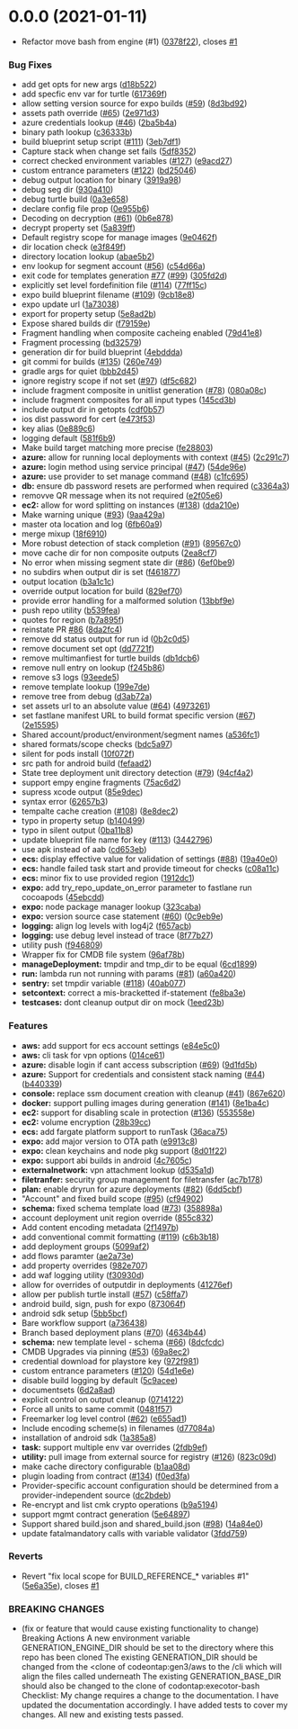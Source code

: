 # 0.0.0 (2021-01-11)


* Refactor move bash from engine (#1) ([0378f22](https://github.com/hamlet-io/engine-plugin-aws/commit/0378f22409edd7c88e907dd7852531b10e8cb05b)), closes [#1](https://github.com/hamlet-io/engine-plugin-aws/issues/1)


### Bug Fixes

* add get opts for new args ([d18b522](https://github.com/hamlet-io/engine-plugin-aws/commit/d18b522076af6bd8d57e9942539b9b402d2e4c55))
* add specfic env var for turtle ([617369f](https://github.com/hamlet-io/engine-plugin-aws/commit/617369fedd4f3042916f36dbe314ff475e7c01c6))
* allow setting version source for expo builds ([#59](https://github.com/hamlet-io/engine-plugin-aws/issues/59)) ([8d3bd92](https://github.com/hamlet-io/engine-plugin-aws/commit/8d3bd922068c9642d90d66852597edd4f29d843f))
* assets path override ([#65](https://github.com/hamlet-io/engine-plugin-aws/issues/65)) ([2e971d3](https://github.com/hamlet-io/engine-plugin-aws/commit/2e971d31a8dd2e9e9b8f127ba49d11633518b4f9))
* azure credentials lookup ([#46](https://github.com/hamlet-io/engine-plugin-aws/issues/46)) ([2ba5b4a](https://github.com/hamlet-io/engine-plugin-aws/commit/2ba5b4aa87e8d76063cbfd0da13c02303ef201ce))
* binary path lookup ([c36333b](https://github.com/hamlet-io/engine-plugin-aws/commit/c36333b190c78d9ce1256280eb8d9dd3ec92237c))
* build blueprint setup script ([#111](https://github.com/hamlet-io/engine-plugin-aws/issues/111)) ([3eb7df1](https://github.com/hamlet-io/engine-plugin-aws/commit/3eb7df13ca9a85d7a371a5ef8fbe1758b4e54c47))
* Capture stack when change set fails ([5df8352](https://github.com/hamlet-io/engine-plugin-aws/commit/5df8352b919de8247d2340fca83b7bae8c473e4f))
* correct checked environment variables ([#127](https://github.com/hamlet-io/engine-plugin-aws/issues/127)) ([e9acd27](https://github.com/hamlet-io/engine-plugin-aws/commit/e9acd27a8d6b0833e7c8381a417af3fc03a5cc58))
* custom entrance parameters ([#122](https://github.com/hamlet-io/engine-plugin-aws/issues/122)) ([bd25046](https://github.com/hamlet-io/engine-plugin-aws/commit/bd2504658c5ffc90277221da53d9c1bafc9149ca))
* debug output location for binary ([3919a98](https://github.com/hamlet-io/engine-plugin-aws/commit/3919a982e1ae11a121093cc087ad2b1bba54fc19))
* debug seg dir ([930a410](https://github.com/hamlet-io/engine-plugin-aws/commit/930a410905fe19761628296950f8ca1101de2972))
* debug turtle build ([0a3e658](https://github.com/hamlet-io/engine-plugin-aws/commit/0a3e658c9ea0b102ba3bfb1e1aa5b0bb399b18ed))
* declare config file prop ([0e955b6](https://github.com/hamlet-io/engine-plugin-aws/commit/0e955b6088f11a32228b5f360abb9bc47f9c3d7f))
* Decoding on decryption ([#61](https://github.com/hamlet-io/engine-plugin-aws/issues/61)) ([0b6e878](https://github.com/hamlet-io/engine-plugin-aws/commit/0b6e878a6ae031ec84e2f3e3914d88a860c971dd))
* decrypt property set ([5a839ff](https://github.com/hamlet-io/engine-plugin-aws/commit/5a839ffe03e665c99a3b1a0533d17babcb61e328))
* Default registry scope for manage images ([9e0462f](https://github.com/hamlet-io/engine-plugin-aws/commit/9e0462f6ceeb91149a207b5c67bfa26ee7304cb8))
* dir location check ([e3f849f](https://github.com/hamlet-io/engine-plugin-aws/commit/e3f849f059276a9844d95db050b17e0340bc7b85))
* directory location lookup ([abae5b2](https://github.com/hamlet-io/engine-plugin-aws/commit/abae5b26eaee3ee53e6621931de69351c968c60f))
* env lookup for segment account ([#56](https://github.com/hamlet-io/engine-plugin-aws/issues/56)) ([c54d66a](https://github.com/hamlet-io/engine-plugin-aws/commit/c54d66a27d095928ed4361aa2cd174e4cca1471d))
* exit code for templates generation [#77](https://github.com/hamlet-io/engine-plugin-aws/issues/77) ([#99](https://github.com/hamlet-io/engine-plugin-aws/issues/99)) ([305fd2d](https://github.com/hamlet-io/engine-plugin-aws/commit/305fd2da2a1096440e0b5e7aa3c03886997d6b70))
* explicitly set level fordefinition file ([#114](https://github.com/hamlet-io/engine-plugin-aws/issues/114)) ([77ff15c](https://github.com/hamlet-io/engine-plugin-aws/commit/77ff15c57410884acdd3221bec44c133742bbdf2))
* expo build blueprint filename ([#109](https://github.com/hamlet-io/engine-plugin-aws/issues/109)) ([9cb18e8](https://github.com/hamlet-io/engine-plugin-aws/commit/9cb18e8aa4dc321145afb8af7eac1c56a9777467))
* expo update url ([1a73038](https://github.com/hamlet-io/engine-plugin-aws/commit/1a7303895f92df38b326d1e82727ec1234d26dc0))
* export for property setup ([5e8ad2b](https://github.com/hamlet-io/engine-plugin-aws/commit/5e8ad2b215a7f2883ac6651799033ae2b01b5360))
* Expose shared builds dir ([f79159e](https://github.com/hamlet-io/engine-plugin-aws/commit/f79159e75c26686fde63e0422547c70c7508b8a9))
* Fragment handling when composite cacheing enabled ([79d41e8](https://github.com/hamlet-io/engine-plugin-aws/commit/79d41e85d1dcfcbbf80db8f6ac6bd418badb116c))
* Fragment processing ([bd32579](https://github.com/hamlet-io/engine-plugin-aws/commit/bd3257950c7ce08ced03297a4a43f0feb10f5e27))
* generation dir for build blueprint ([4ebddda](https://github.com/hamlet-io/engine-plugin-aws/commit/4ebddda0cd804887bd2cd4af048072e0b8b91544))
* git commi for builds ([#135](https://github.com/hamlet-io/engine-plugin-aws/issues/135)) ([260e749](https://github.com/hamlet-io/engine-plugin-aws/commit/260e7496a7ea41604b8d7b307a32c4fbb57c36bf))
* gradle args for quiet ([bbb2d45](https://github.com/hamlet-io/engine-plugin-aws/commit/bbb2d45155f4b70eda78cc7598e3622c94dde5ca))
* ignore registry scope if not set ([#97](https://github.com/hamlet-io/engine-plugin-aws/issues/97)) ([df5c682](https://github.com/hamlet-io/engine-plugin-aws/commit/df5c6822d4d9e4a1860c7d6d0bc6ae8bf290885e))
* include fragment composite in unitlist generation ([#78](https://github.com/hamlet-io/engine-plugin-aws/issues/78)) ([080a08c](https://github.com/hamlet-io/engine-plugin-aws/commit/080a08c24dde0aaf5bfec7325d8a1550cb2db08e))
* include fragment composites for all input types ([145cd3b](https://github.com/hamlet-io/engine-plugin-aws/commit/145cd3ba44caa5e290989b351ae58fc4efe0fac8))
* include output dir in getopts ([cdf0b57](https://github.com/hamlet-io/engine-plugin-aws/commit/cdf0b57ac775c942f43439344c44df33ef6ece98))
* ios dist password for cert ([e473f53](https://github.com/hamlet-io/engine-plugin-aws/commit/e473f5383341b4b5a1b9ab780ab7b090dc15d35b))
* key alias ([0e889c6](https://github.com/hamlet-io/engine-plugin-aws/commit/0e889c610a3d458fd37b200091f2219a6a8761e4))
* logging default ([581f6b9](https://github.com/hamlet-io/engine-plugin-aws/commit/581f6b94d13f4fba6d8d1af0e91e29caa950f76e))
* Make build target matching more precise ([fe28803](https://github.com/hamlet-io/engine-plugin-aws/commit/fe28803e448e48e9618cda437ae78063d5919e5c))
* **azure:** allow for running local deployments with context ([#45](https://github.com/hamlet-io/engine-plugin-aws/issues/45)) ([2c291c7](https://github.com/hamlet-io/engine-plugin-aws/commit/2c291c767d75d8319fc78385599a1dab8b92c64e))
* **azure:** login method using service principal ([#47](https://github.com/hamlet-io/engine-plugin-aws/issues/47)) ([54de96e](https://github.com/hamlet-io/engine-plugin-aws/commit/54de96ec8a61f9da747c2faaf1aa70a7d669cd76))
* **azure:** use provider to set manage command ([#48](https://github.com/hamlet-io/engine-plugin-aws/issues/48)) ([c1fc695](https://github.com/hamlet-io/engine-plugin-aws/commit/c1fc695dec3f751b7960ea0354f5cb60e2b0ca8f))
* **db:** ensure db password resets are performed when required ([c3364a3](https://github.com/hamlet-io/engine-plugin-aws/commit/c3364a3c98c2d535be41f9bf8c7a69cb49feb7af))
* removve QR message when its not required ([e2f05e6](https://github.com/hamlet-io/engine-plugin-aws/commit/e2f05e69a51c42c05a0af8ee50de7bf3d3f433c0))
* **ec2:** allow for word splitting on instances ([#138](https://github.com/hamlet-io/engine-plugin-aws/issues/138)) ([dda210e](https://github.com/hamlet-io/engine-plugin-aws/commit/dda210ec8d79170f493b283acd99862093c5cd64))
* Make warning unique ([#93](https://github.com/hamlet-io/engine-plugin-aws/issues/93)) ([9aa429a](https://github.com/hamlet-io/engine-plugin-aws/commit/9aa429a95d33f9c73bdaa2e67743d605ea00137e))
* master ota location and log ([6fb60a9](https://github.com/hamlet-io/engine-plugin-aws/commit/6fb60a91ee333ff34cc26ad80a543a57b21e9306))
* merge mixup ([18f6910](https://github.com/hamlet-io/engine-plugin-aws/commit/18f6910cb6b0ee4d5a97de71f180a8c30d05c482))
* More robust detection of stack completion ([#91](https://github.com/hamlet-io/engine-plugin-aws/issues/91)) ([89567c0](https://github.com/hamlet-io/engine-plugin-aws/commit/89567c0f46c0dd191d39fa642947dfc4b1614e44))
* move cache dir for non composite outputs ([2ea8cf7](https://github.com/hamlet-io/engine-plugin-aws/commit/2ea8cf7c07134518dcc974b7778d56df33556723))
* No error when missing segment state dir ([#86](https://github.com/hamlet-io/engine-plugin-aws/issues/86)) ([6ef0be9](https://github.com/hamlet-io/engine-plugin-aws/commit/6ef0be931a247e3f234790ee04b5ca41e64dac25))
* no subdirs when output dir is set ([f461877](https://github.com/hamlet-io/engine-plugin-aws/commit/f4618773e745aeb4f6c71f4aadedb44c3cc0e74d))
* output location ([b3a1c1c](https://github.com/hamlet-io/engine-plugin-aws/commit/b3a1c1cb200782e3b7ede938ae51fc2ed66bf448))
* override output location for build ([829ef70](https://github.com/hamlet-io/engine-plugin-aws/commit/829ef7024d1b9d989a623a8b37c04ee6ebd4566a))
* provide error handling for a malformed solution ([13bbf9e](https://github.com/hamlet-io/engine-plugin-aws/commit/13bbf9eb5c8db6653f33e526ba60b61f7c48dd73))
* push repo utility ([b539fea](https://github.com/hamlet-io/engine-plugin-aws/commit/b539fea85415520113b9eb8a9c67d2d5c5591ecb))
* quotes for region ([b7a895f](https://github.com/hamlet-io/engine-plugin-aws/commit/b7a895f10f526bdc74c939e0de6d2754482d2c8c))
* reinstate PR [#86](https://github.com/hamlet-io/engine-plugin-aws/issues/86) ([8da2fc4](https://github.com/hamlet-io/engine-plugin-aws/commit/8da2fc4fae82cf2302b8dd399c128dfacfe912e2))
* remove dd status output for run id ([0b2c0d5](https://github.com/hamlet-io/engine-plugin-aws/commit/0b2c0d5c480a8a8e2cec51ea32885178d9169bc3))
* remove document set opt ([dd7721f](https://github.com/hamlet-io/engine-plugin-aws/commit/dd7721f20a529ab11159ed3bf08fff17ba8cb3f9))
* remove multimanfiest for turtle builds ([db1dcb6](https://github.com/hamlet-io/engine-plugin-aws/commit/db1dcb63fa8fd880412fb7c93dd44f071c72c6a4))
* remove null entry on lookup ([f245b86](https://github.com/hamlet-io/engine-plugin-aws/commit/f245b869c46fd52b5802490958bc0d33f6ae21c2))
* remove s3 logs ([93eede5](https://github.com/hamlet-io/engine-plugin-aws/commit/93eede5e91bb4baf9de399e8e2c7591f747072f4))
* remove template lookup ([199e7de](https://github.com/hamlet-io/engine-plugin-aws/commit/199e7de9dea84edbc9f5a855cba8d8b83dc33650))
* remove tree from debug ([d3ab72a](https://github.com/hamlet-io/engine-plugin-aws/commit/d3ab72a9a1e3b1ad5d184c1a299034f329a6b98d))
* set assets url to an absolute value ([#64](https://github.com/hamlet-io/engine-plugin-aws/issues/64)) ([4973261](https://github.com/hamlet-io/engine-plugin-aws/commit/4973261e0266a99a15bed8a8d55207f4d6558197))
* set fastlane manifest URL to build format specific version ([#67](https://github.com/hamlet-io/engine-plugin-aws/issues/67)) ([2e15595](https://github.com/hamlet-io/engine-plugin-aws/commit/2e155954bfc3ed68d00a4a96860ded8ad124516c))
* Shared account/product/environment/segment names ([a536fc1](https://github.com/hamlet-io/engine-plugin-aws/commit/a536fc14ab7c85937a412921ff53492bdb2a73dd))
* shared formats/scope checks ([bdc5a97](https://github.com/hamlet-io/engine-plugin-aws/commit/bdc5a971d96108917544a5c86f1f67641fa0fc19))
* silent for pods install ([10f072f](https://github.com/hamlet-io/engine-plugin-aws/commit/10f072f0eb9087b7389136e91a40c259b9fcfc22))
* src path for android build ([fefaad2](https://github.com/hamlet-io/engine-plugin-aws/commit/fefaad2496c3695ce9b1ae8b70c9abea57928a4d))
* State tree deployment unit directory detection ([#79](https://github.com/hamlet-io/engine-plugin-aws/issues/79)) ([94cf4a2](https://github.com/hamlet-io/engine-plugin-aws/commit/94cf4a260e55803aa4fa581306ecb869ae2d15da))
* support empy engine fragments ([75ac6d2](https://github.com/hamlet-io/engine-plugin-aws/commit/75ac6d2785111297b902607180c37f4d8c681c0a))
* supress xcode output ([85e9dec](https://github.com/hamlet-io/engine-plugin-aws/commit/85e9dec4b8016d71c6912b2d8e1fa1fd2b6845d1))
* syntax error ([62657b3](https://github.com/hamlet-io/engine-plugin-aws/commit/62657b3555c12da12dd806a7a59a71f9065e5fc2))
* tempalte cache creation ([#108](https://github.com/hamlet-io/engine-plugin-aws/issues/108)) ([8e8dec2](https://github.com/hamlet-io/engine-plugin-aws/commit/8e8dec23547293944681ad28db00803fbb1ad5b8))
* typo in property setup ([b140499](https://github.com/hamlet-io/engine-plugin-aws/commit/b140499e6a83dbc16cf6a2625389ed9225e2cd2f))
* typo in silent output ([0ba11b8](https://github.com/hamlet-io/engine-plugin-aws/commit/0ba11b8c1bc8097d3e77298b6b54b3f0c246ff0b))
* update blueprint file name for key ([#113](https://github.com/hamlet-io/engine-plugin-aws/issues/113)) ([3442796](https://github.com/hamlet-io/engine-plugin-aws/commit/344279610a46a69978aef0396d42da64261ec0cc))
* use apk instead of aab ([cd653eb](https://github.com/hamlet-io/engine-plugin-aws/commit/cd653eb513286029cf9acaa36bcb4836e7161b38))
* **ecs:** display effective value for validation of settings ([#88](https://github.com/hamlet-io/engine-plugin-aws/issues/88)) ([19a40e0](https://github.com/hamlet-io/engine-plugin-aws/commit/19a40e03d4593c7df0648f010fdc956b25b9547e))
* **ecs:** handle failed task start and provide timeout for checks ([c08a11c](https://github.com/hamlet-io/engine-plugin-aws/commit/c08a11c72579c9a31ddec7a660db833b9f1ae176))
* **ecs:** minor fix to use provided region ([1912dc1](https://github.com/hamlet-io/engine-plugin-aws/commit/1912dc1c11c5f79205e1acac1c8540d418fd3cdd))
* **expo:** add try_repo_update_on_error parameter to fastlane run cocoapods ([45ebcdd](https://github.com/hamlet-io/engine-plugin-aws/commit/45ebcdd35aed5fbb800ba790c6efd145d5b5d85f))
* **expo:** node package manager lookup ([323caba](https://github.com/hamlet-io/engine-plugin-aws/commit/323caba46bcb0aab872c251f9e8d3258e4d04b1d))
* **expo:** version source case statement ([#60](https://github.com/hamlet-io/engine-plugin-aws/issues/60)) ([0c9eb9e](https://github.com/hamlet-io/engine-plugin-aws/commit/0c9eb9e33c8e131aa7aaa8403ff758b0c344c7ca))
* **logging:** align log levels with log4j2 ([f657acb](https://github.com/hamlet-io/engine-plugin-aws/commit/f657acb23d8889f58fb92cc5555088e37b06abf6))
* **logging:** use debug level instead of trace ([8f77b27](https://github.com/hamlet-io/engine-plugin-aws/commit/8f77b2774e75d6e419fe0899e19d74b8072f82ab))
* utility push ([f946809](https://github.com/hamlet-io/engine-plugin-aws/commit/f946809dab9793a20e4990a36c03a36e6c2e8ae5))
* Wrapper fix for CMDB file system ([96af78b](https://github.com/hamlet-io/engine-plugin-aws/commit/96af78bd3a29981e5bce952ebc0141d488140b7e))
* **manageDeployment:** tmpdir and tmp_dir to be equal ([6cd1899](https://github.com/hamlet-io/engine-plugin-aws/commit/6cd189976fbe65197f7767e866130d1162467ae2))
* **run:** lambda run not running with params ([#81](https://github.com/hamlet-io/engine-plugin-aws/issues/81)) ([a60a420](https://github.com/hamlet-io/engine-plugin-aws/commit/a60a420135f0e3c5ef24b83f1f35a6e389b3b279))
* **sentry:** set tmpdir variable ([#118](https://github.com/hamlet-io/engine-plugin-aws/issues/118)) ([40ab077](https://github.com/hamlet-io/engine-plugin-aws/commit/40ab0771fb328c225a372e5db199c8e1c10310c1))
* **setcontext:** correct a mis-bracketted if-statement ([fe8ba3e](https://github.com/hamlet-io/engine-plugin-aws/commit/fe8ba3e5990f92d0375d4946dab015d288c9a049))
* **testcases:** dont cleanup output dir on mock ([1eed23b](https://github.com/hamlet-io/engine-plugin-aws/commit/1eed23b69d752ea4b5f08e40e881faab048c60cb))


### Features

* **aws:** add support for ecs account settings ([e84e5c0](https://github.com/hamlet-io/engine-plugin-aws/commit/e84e5c024bfeaeccb4caa97debe2f64990861613))
* **aws:** cli task for vpn options ([014ce61](https://github.com/hamlet-io/engine-plugin-aws/commit/014ce61c50152b1f2345bffce945880d8576c25c))
* **azure:** disable login if cant access subscription ([#69](https://github.com/hamlet-io/engine-plugin-aws/issues/69)) ([9d1fd5b](https://github.com/hamlet-io/engine-plugin-aws/commit/9d1fd5bc54e17ab3505f7d52de19b61e60ed5d6d))
* **azure:** Support for credentials and consistent stack naming ([#44](https://github.com/hamlet-io/engine-plugin-aws/issues/44)) ([b440339](https://github.com/hamlet-io/engine-plugin-aws/commit/b44033938bcd209a3bbe1dfa567a8bd36c755a58))
* **console:** replace ssm document creation with cleanup ([#41](https://github.com/hamlet-io/engine-plugin-aws/issues/41)) ([867e620](https://github.com/hamlet-io/engine-plugin-aws/commit/867e6207d8807b602ea877c61de46322de0b2f60))
* **docker:** support pulling images during generation ([#141](https://github.com/hamlet-io/engine-plugin-aws/issues/141)) ([8e1ba4c](https://github.com/hamlet-io/engine-plugin-aws/commit/8e1ba4cda92e8a4de3d5b97033fec62441911cfa))
* **ec2:** support for disabling scale in protection ([#136](https://github.com/hamlet-io/engine-plugin-aws/issues/136)) ([553558e](https://github.com/hamlet-io/engine-plugin-aws/commit/553558e4d08987ef12edac65f889f2536494740c))
* **ec2:** volume encryption ([28b39cc](https://github.com/hamlet-io/engine-plugin-aws/commit/28b39cc56d8fcb990d6489be074e0b32093beab0))
* **ecs:** add fargate platform support to runTask ([36aca75](https://github.com/hamlet-io/engine-plugin-aws/commit/36aca7531699785816cf0ecb8eb72481c1c240cb))
* **expo:** add major version to OTA path ([e9913c8](https://github.com/hamlet-io/engine-plugin-aws/commit/e9913c87244e7d645e66d3a5764f8633b7d351d3))
* **expo:** clean keychains and node pkg support ([8d01f22](https://github.com/hamlet-io/engine-plugin-aws/commit/8d01f229be70f755fbbfeae29491453b4a8630ec))
* **expo:** support abi builds in android ([4c7605c](https://github.com/hamlet-io/engine-plugin-aws/commit/4c7605ca6a11a32f7ac69866ccd57d48a9e09b93))
* **externalnetwork:** vpn attachment lookup ([d535a1d](https://github.com/hamlet-io/engine-plugin-aws/commit/d535a1d64480ef073b513db8adb365c01dd71875))
* **filetranfer:** security group management for filetransfer ([ac7b178](https://github.com/hamlet-io/engine-plugin-aws/commit/ac7b178eb1283e50516941b68599cea3c9272cb1))
* **plan:** enable dryrun for azure deployments ([#82](https://github.com/hamlet-io/engine-plugin-aws/issues/82)) ([6dd5cbf](https://github.com/hamlet-io/engine-plugin-aws/commit/6dd5cbfae9bb3076dab5f18aec120b9d87ada9be))
* "Account" and fixed build scope ([#95](https://github.com/hamlet-io/engine-plugin-aws/issues/95)) ([cf94902](https://github.com/hamlet-io/engine-plugin-aws/commit/cf94902e9b4583a6cf34a96ff14662f1fb5643cc))
* **schema:** fixed schema template load ([#73](https://github.com/hamlet-io/engine-plugin-aws/issues/73)) ([358898a](https://github.com/hamlet-io/engine-plugin-aws/commit/358898af0b5bb73e8c2fef7726720e9efa0e85ff))
* account deployment unit region override ([855c832](https://github.com/hamlet-io/engine-plugin-aws/commit/855c832f1794f84af6a8d68d049191e6e4f50658))
* Add content encoding metadata ([2f1497b](https://github.com/hamlet-io/engine-plugin-aws/commit/2f1497b4ae55a34da0efea5de3518bb793e26893))
* add conventional commit formatting ([#119](https://github.com/hamlet-io/engine-plugin-aws/issues/119)) ([c6b3b18](https://github.com/hamlet-io/engine-plugin-aws/commit/c6b3b18858af40760694048a8b358a075d993dbd))
* add deployment groups ([5099af2](https://github.com/hamlet-io/engine-plugin-aws/commit/5099af26c2e09160e0e1d98f20726ffac2405406))
* add flows paramter ([ae2a73e](https://github.com/hamlet-io/engine-plugin-aws/commit/ae2a73e7e96b8770b155b950c496111fb5c9fb93))
* add property overrides ([982e707](https://github.com/hamlet-io/engine-plugin-aws/commit/982e707522f8371fe1da92c872964fbd38aa4db5))
* add waf logging utility ([f30930d](https://github.com/hamlet-io/engine-plugin-aws/commit/f30930dc4e91e14ec7b9ec5b87eddbb525e5d2b3))
* allow for overrides of outputdir in deployments ([41276ef](https://github.com/hamlet-io/engine-plugin-aws/commit/41276efb6cd12c371ebeb35597566976251fd183))
* allow per publish turtle install ([#57](https://github.com/hamlet-io/engine-plugin-aws/issues/57)) ([c58ffa7](https://github.com/hamlet-io/engine-plugin-aws/commit/c58ffa75606b697690ded864a655186a6f0430de))
* android build, sign, push for expo ([873064f](https://github.com/hamlet-io/engine-plugin-aws/commit/873064f58fa0497e6f4c5960d4ba00a44401de62))
* android sdk setup ([5bb5bcf](https://github.com/hamlet-io/engine-plugin-aws/commit/5bb5bcf0118ad6c59c205dc97c2420d29d2d8889))
* Bare workflow support ([a736438](https://github.com/hamlet-io/engine-plugin-aws/commit/a736438c50f8a3c441723d715ac30a404be24e84))
* Branch based deployment plans ([#70](https://github.com/hamlet-io/engine-plugin-aws/issues/70)) ([4634b44](https://github.com/hamlet-io/engine-plugin-aws/commit/4634b4455f7ccf85f660a2003d6ef77147bad67b))
* **schema:** new template level - schema ([#66](https://github.com/hamlet-io/engine-plugin-aws/issues/66)) ([8dcfcdc](https://github.com/hamlet-io/engine-plugin-aws/commit/8dcfcdc76a549d7ac4e28357b98d1da2e19b13be))
* CMDB Upgrades via pinning ([#53](https://github.com/hamlet-io/engine-plugin-aws/issues/53)) ([69a8ec2](https://github.com/hamlet-io/engine-plugin-aws/commit/69a8ec262eb4fff95e347b1c5ebe9c89c436e03c))
* credential download for playstore key ([972f981](https://github.com/hamlet-io/engine-plugin-aws/commit/972f9819c70cc530ce40ae4adf355918265371bc))
* custom entrance parameters ([#120](https://github.com/hamlet-io/engine-plugin-aws/issues/120)) ([54d1e6e](https://github.com/hamlet-io/engine-plugin-aws/commit/54d1e6ece0ff959c985119547f7964162b34e895))
* disable build logging by default ([5c9acee](https://github.com/hamlet-io/engine-plugin-aws/commit/5c9acee1219a370e6b99d93345efde09f4408f3c))
* documentsets ([6d2a8ad](https://github.com/hamlet-io/engine-plugin-aws/commit/6d2a8adf81d843e8b95ec6bc817f7994e4d61bfd))
* explicit control on output cleanup ([0714122](https://github.com/hamlet-io/engine-plugin-aws/commit/0714122202e1ceb7cabc8c6f54d808abd082abee))
* Force all units to same commit ([0481f57](https://github.com/hamlet-io/engine-plugin-aws/commit/0481f57f23e674a14b4bb336cf5e3d9b2400cf39))
* Freemarker log level control ([#62](https://github.com/hamlet-io/engine-plugin-aws/issues/62)) ([e655ad1](https://github.com/hamlet-io/engine-plugin-aws/commit/e655ad12094d03f72574951f5027b9ab24735c9d))
* Include encoding scheme(s) in filenames ([d77084a](https://github.com/hamlet-io/engine-plugin-aws/commit/d77084a0883c1f54c936cda89e1d44b2a40e0402))
* installation of android sdk ([1a385a8](https://github.com/hamlet-io/engine-plugin-aws/commit/1a385a8ea80522839003a9bc3d6f87f739ae59e3))
* **task:** support multiple env var overrides ([2fdb9ef](https://github.com/hamlet-io/engine-plugin-aws/commit/2fdb9ef89a41898bbb36e93068e93f740a9c70b9))
* **utility:** pull image from external source for registry ([#126](https://github.com/hamlet-io/engine-plugin-aws/issues/126)) ([823c09d](https://github.com/hamlet-io/engine-plugin-aws/commit/823c09d61e8c1cec2ab7828fe8e738d33307207c))
* make cache directory configurable ([b1aa08d](https://github.com/hamlet-io/engine-plugin-aws/commit/b1aa08d635a8f3ab3ee602f9ffd8143e72383a50))
* plugin loading from contract ([#134](https://github.com/hamlet-io/engine-plugin-aws/issues/134)) ([f0ed3fa](https://github.com/hamlet-io/engine-plugin-aws/commit/f0ed3fae39848f641b0b18656284f0efc56c14ff))
* Provider-specific account configuration should be determined from a provider-independent source ([dc2bdeb](https://github.com/hamlet-io/engine-plugin-aws/commit/dc2bdeb8f13f6b87127b2380524601fee8cf7219))
* Re-encrypt and list cmk crypto operations ([b9a5194](https://github.com/hamlet-io/engine-plugin-aws/commit/b9a51943c949e4ec73d12a614e9000360fef791e))
* support mgmt contract generation ([5e64897](https://github.com/hamlet-io/engine-plugin-aws/commit/5e6489703d07bf77a422c44a473afbf1d081ff90))
* Support shared build.json and shared_build.json ([#98](https://github.com/hamlet-io/engine-plugin-aws/issues/98)) ([14a84e0](https://github.com/hamlet-io/engine-plugin-aws/commit/14a84e0bba2a6c3c5c88683164f0bce62a7377b2))
* update fatalmandatory calls with variable validator ([3fdd759](https://github.com/hamlet-io/engine-plugin-aws/commit/3fdd7597b828ba45ad590379fa28f3e56d03e056))


### Reverts

* Revert "fix local scope for BUILD_REFERENCE_* variables #1" ([5e6a35e](https://github.com/hamlet-io/engine-plugin-aws/commit/5e6a35ec10b6b26b8773c13f63cf502a4c27a8ee)), closes [#1](https://github.com/hamlet-io/engine-plugin-aws/issues/1)


### BREAKING CHANGES

* (fix or feature that would cause existing functionality to change)
Breaking Actions
A new environment variable GENERATION_ENGINE_DIR should be set to the directory where this repo has been cloned
The existing GENERATION_DIR should be changed from the <clone of codeontap:gen3/aws to the <clone of codeontap:exeuctor-bash>/cli which will align the files called underneath
The existing GENERATION_BASE_DIR should also be changed to the clone of codontap:execotor-bash
Checklist:
 My change requires a change to the documentation.
 I have updated the documentation accordingly.
 I have added tests to cover my changes.
 All new and existing tests passed.




